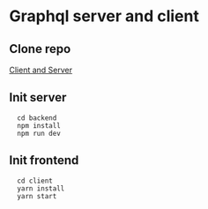 # Graphql server and client 


## Clone repo

[Client and Server](git@github.com:Kriz1618/graphQlServer.git)


## Init server

```
  cd backend
  npm install
  npm run dev
```

## Init frontend

```
  cd client
  yarn install
  yarn start
```

